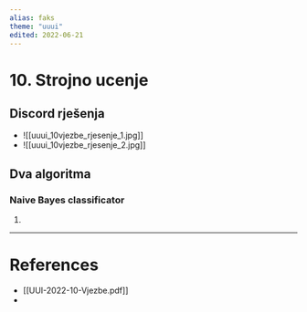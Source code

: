 ```yaml
---
alias: faks
theme: "uuui"
edited: 2022-06-21
---
```

# 10. Strojno ucenje
## Discord rješenja
- ![[uuui_10vjezbe_rjesenje_1.jpg]]
- ![[uuui_10vjezbe_rjesenje_2.jpg]]
## Dva algoritma
### Naive Bayes classificator
1. 

---
# References
- [[UUI-2022-10-Vjezbe.pdf]]
- 